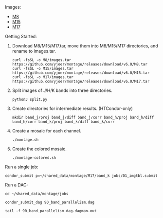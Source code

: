 Images:

- [M8](https://archive.ph/AWa3I)
- [M15](https://archive.ph/jdhpM)
- [M17](https://archive.ph/Zxagp)

Getting Started:

1. Download M8/M15/M17.tar, move them into M8/M15/M17 directories, and rename to
   images.tar.

   ```
   curl -fsSL -o M8/images.tar https://github.com/yjoer/montage/releases/download/v6.0/M8.tar
   curl -fsSL -o M15/images.tar https://github.com/yjoer/montage/releases/download/v6.0/M15.tar
   curl -fsSL -o M17/images.tar https://github.com/yjoer/montage/releases/download/v6.0/M17.tar
   ```

2. Split images of J/H/K bands into three directories.

   ```
   python3 split.py
   ```

3. Create directories for intermediate results. (HTCondor-only)

   ```
   mkdir band_j/proj band_j/diff band_j/corr band_h/proj band_h/diff band_h/corr band_k/proj band_k/diff band_k/corr
   ```

4. Create a mosaic for each channel.

   ```
   ./montage.sh
   ```

5. Create the colored mosaic.
   ```
   ./montage-colored.sh
   ```

Run a single job:

```
condor_submit p=~/shared_data/montage/M17/band_k jobs/01_imgtbl.submit
```

Run a DAG:

```
cd ~/shared_data/montage/jobs

condor_submit_dag 90_band_parallelism.dag

tail -f 90_band_parallelism.dag.dagman.out
```
